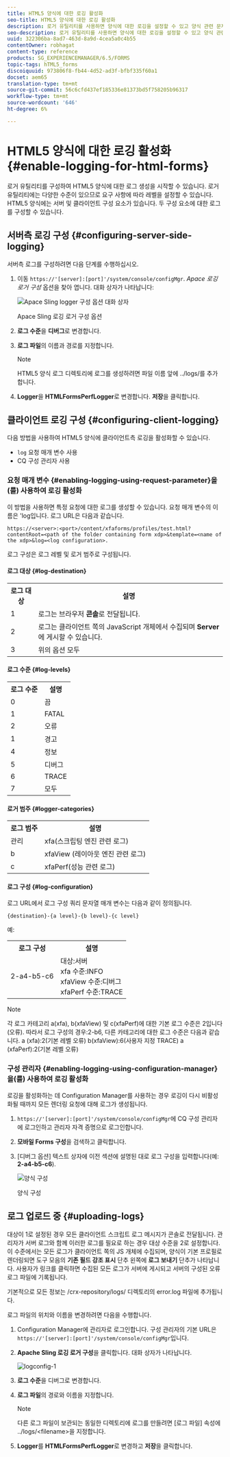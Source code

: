 ```yaml
---
title: HTML5 양식에 대한 로깅 활성화
seo-title: HTML5 양식에 대한 로깅 활성화
description: 로거 유틸리티를 사용하면 양식에 대한 로깅을 설정할 수 있고 양식 관련 문제를 디버깅할 수 있습니다.
seo-description: 로거 유틸리티를 사용하면 양식에 대한 로깅을 설정할 수 있고 양식 관련 문제를 디버깅할 수 있습니다.
uuid: 322306ba-8ad7-463d-8a9d-4cea5a0c4b55
contentOwner: robhagat
content-type: reference
products: SG_EXPERIENCEMANAGER/6.5/FORMS
topic-tags: hTML5_forms
discoiquuid: 973806f8-fb44-4d52-ad3f-bfbf335f60a1
docset: aem65
translation-type: tm+mt
source-git-commit: 56c6cfd437ef185336e81373bd5f758205b96317
workflow-type: tm+mt
source-wordcount: '646'
ht-degree: 6%

---
```



# HTML5 양식에 대한 로깅 활성화{#enable-logging-for-html-forms}

로거 유틸리티를 구성하여 HTML5 양식에 대한 로그 생성을 시작할 수 있습니다. 로거 유틸리티에는 다양한 수준이 있으므로 요구 사항에 따라 레벨을 설정할 수 있습니다. HTML5 양식에는 서버 및 클라이언트 구성 요소가 있습니다. 두 구성 요소에 대한 로그를 구성할 수 있습니다.

## 서버측 로깅 구성 {#configuring-server-side-logging}

서버측 로그를 구성하려면 다음 단계를 수행하십시오.

1. 이동 `https://'[server]:[port]'/system/console/configMgr`. *Apace 로깅 로거 구성* 옵션을 찾아 엽니다. 대화 상자가 나타납니다:

   ![ Apace Sling logger 구성 옵션 대화 상자](assets/logconfig.png)

   Apace Sling 로깅 로거 구성 옵션

1. **로그 수준**&#x200B;을 **디버그**&#x200B;로 변경합니다.

1. **로그 파일**&#x200B;의 이름과 경로를 지정합니다.

   >[!NOTE]
   >
   >HTML5 양식 로그 디렉토리에 로그를 생성하려면 파일 이름 앞에 ../logs/를 추가합니다.

1. **Logger**&#x200B;을 **HTMLFormsPerfLogger**&#x200B;로 변경합니다. **저장**&#x200B;을 클릭합니다.

## 클라이언트 로깅 구성 {#configuring-client-logging}

다음 방법을 사용하여 HTML5 양식에 클라이언트측 로깅을 활성화할 수 있습니다.

* `log` 요청 매개 변수 사용
* CQ 구성 관리자 사용

### 요청 매개 변수 {#enabling-logging-using-request-parameter}을(를) 사용하여 로깅 활성화

이 방법을 사용하면 특정 요청에 대한 로그를 생성할 수 있습니다. 요청 매개 변수의 이름은 &#39;log입니다. 로그 URL은 다음과 같습니다.

`https://<server>:<port>/content/xfaforms/profiles/test.html?contentRoot=<path of the folder containing form xdp>&template=<name of the xdp>&log=<log configuration>.`

로그 구성은 로그 레벨 및 로거 범주로 구성됩니다.

#### 로그 대상 {#log-destination}

<table>
 <tbody>
  <tr>
   <th><strong>로그 대상</strong></th>
   <th><strong>설명</strong></th>
  </tr>
  <tr>
   <td>1</td>
   <td>로그는 브라우저 <strong>콘솔</strong>로 전달됩니다.</td>
  </tr>
  <tr>
   <td>2</td>
   <td>로그는 클라이언트 쪽의 JavaScript 개체에서 수집되며 <strong>Server</strong>에 게시할 수 있습니다. </td>
  </tr>
  <tr>
   <td>3</td>
   <td>위의 옵션 모두<br /> </td>
  </tr>
 </tbody>
</table>

#### 로그 수준 {#log-levels}

<table>
 <tbody>
  <tr>
   <th>로그 수준</th>
   <th>설명</th>
  </tr>
  <tr>
   <td>0</td>
   <td>끔<br type="_moz" /> </td>
  </tr>
  <tr>
   <td>1</td>
   <td>FATAL<br type="_moz" /> </td>
  </tr>
  <tr>
   <td>2</td>
   <td>오류<br type="_moz" /> </td>
  </tr>
  <tr>
   <td>1</td>
   <td>경고<br type="_moz" /> </td>
  </tr>
  <tr>
   <td>4</td>
   <td>정보<br type="_moz" /> </td>
  </tr>
  <tr>
   <td>5</td>
   <td>디버그<br type="_moz" /> </td>
  </tr>
  <tr>
   <td>6</td>
   <td>TRACE<br type="_moz" /> </td>
  </tr>
  <tr>
   <td>7</td>
   <td>모두<br type="_moz" /> </td>
  </tr>
 </tbody>
</table>

#### 로거 범주 {#logger-categories}

<table>
 <tbody>
  <tr>
   <th>로그 범주</th>
   <th>설명</th>
  </tr>
  <tr>
   <td>관리</td>
   <td>xfa(스크립팅 엔진 관련 로그)</td>
  </tr>
  <tr>
   <td>b</td>
   <td>xfaView (레이아웃 엔진 관련 로그)<br type="_moz" /> </td>
  </tr>
  <tr>
   <td>c</td>
   <td>xfaPerf(성능 관련 로그)<br type="_moz" /> </td>
  </tr>
 </tbody>
</table>

#### 로그 구성 {#log-configuration}

로그 URL에서 로그 구성 쿼리 문자열 매개 변수는 다음과 같이 정의됩니다.

`{destination}-{a level}-{b level}-{c level}`

예:

<table>
 <tbody>
  <tr>
   <th>로그 구성</th>
   <th>설명</th>
  </tr>
  <tr>
   <td>2-a4-b5-c6<br type="_moz" /> </td>
   <td>대상:서버<br /> xfa 수준:INFO<br /> xfaView 수준:디버그<br /> xfaPerf 수준:TRACE</td>
  </tr>
 </tbody>
</table>

>[!NOTE]
>
>각 로그 카테고리 a(xfa), b(xfaView) 및 c(xfaPerf)에 대한 기본 로그 수준은 2입니다(오류). 따라서 로그 구성의 경우:2-b6, 다른 카테고리에 대한 로그 수준은 다음과 같습니다.
>a (xfa):2(기본 레벨 오류)
>b(xfaView):6(사용자 지정 TRACE)
>a (xfaPerf):2(기본 레벨 오류)

### 구성 관리자 {#enabling-logging-using-configuration-manager}을(를) 사용하여 로깅 활성화

로깅을 활성화하는 데 Configuration Manager를 사용하는 경우 로깅이 다시 비활성화될 때까지 모든 렌더링 요청에 대해 로그가 생성됩니다.

1. `https://'[server]:[port]'/system/console/configMgr`에 CQ 구성 관리자에 로그인하고 관리자 자격 증명으로 로그인합니다.
1. **모바일 Forms 구성**&#x200B;을 검색하고 클릭합니다.
1. [디버그 옵션] 텍스트 상자에 이전 섹션에 설명된 대로 로그 구성을 입력합니다(예: **2-a4-b5-c6**).

   ![양식 구성](assets/forms_configuration.png)

   양식 구성

## 로그 업로드 중 {#uploading-logs}

대상이 1로 설정된 경우 모든 클라이언트 스크립트 로그 메시지가 콘솔로 전달됩니다. 관리자가 서버 로그와 함께 이러한 로그를 필요로 하는 경우 대상 수준을 2로 설정합니다. 이 수준에서는 모든 로그가 클라이언트 쪽의 JS 개체에 수집되며, 양식이 기본 프로필로 렌더링되면 도구 모음의 **기존 필드 강조 표시** 단추 왼쪽에 **로그 보내기** 단추가 나타납니다. 사용자가 링크를 클릭하면 수집된 모든 로그가 서버에 게시되고 서버의 구성된 오류 로그 파일에 기록됩니다.

기본적으로 모든 정보는 /crx-repository/logs/ 디렉토리의 error.log 파일에 추가됩니다.

로그 파일의 위치와 이름을 변경하려면 다음을 수행합니다.

1. Configuration Manager에 관리자로 로그인합니다. 구성 관리자의 기본 URL은 `https://'[server]:[port]'/system/console/configMgr`입니다.
1. **Apache Sling 로깅 로거 구성**&#x200B;을 클릭합니다. 대화 상자가 나타납니다.

   ![logconfig-1](assets/logconfig-1.png)

1. **로그 수준**&#x200B;을 디버그로 변경합니다.

1. **로그 파일**&#x200B;의 경로와 이름을 지정합니다.

   >[!NOTE]
   >
   >다른 로그 파일이 보관되는 동일한 디렉토리에 로그를 만들려면 [로그 파일] 속성에 ../logs/&lt;filename>을 지정합니다.

1. **Logger**&#x200B;를 **HTMLFormsPerfLogger**&#x200B;로 변경하고 **저장**&#x200B;을 클릭합니다.
